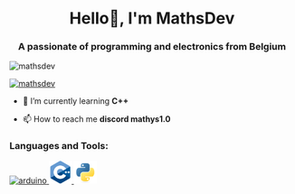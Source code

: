 <h1 align="center">Hello👋, I'm MathsDev</h1>
<h3 align="center">A passionate of programming and electronics from Belgium</h3>

<p align="left"> <img src="https://komarev.com/ghpvc/?username=mathsdev&label=Profile%20views&color=0e75b6&style=flat" alt="mathsdev" /> </p>

<p align="left"> <a href="https://github.com/ryo-ma/github-profile-trophy"><img src="https://github-profile-trophy.vercel.app/?username=mathsdev" alt="mathsdev" /></a> </p>

- 🌱 I’m currently learning **C++**

- 📫 How to reach me **discord mathys1.0**

</p>

<h3 align="left">Languages and Tools:</h3>
<p align="left"> <a href="https://www.arduino.cc/" target="_blank" rel="noreferrer"> <img src="https://cdn.worldvectorlogo.com/logos/arduino-1.svg" alt="arduino" width="40" height="40"/> </a> <a href="https://www.w3schools.com/cpp/" target="_blank" rel="noreferrer"> <img src="https://raw.githubusercontent.com/devicons/devicon/master/icons/cplusplus/cplusplus-original.svg" alt="cplusplus" width="40" height="40"/> </a> <a href="https://www.python.org" target="_blank" rel="noreferrer"> <img src="https://raw.githubusercontent.com/devicons/devicon/master/icons/python/python-original.svg" alt="python" width="40" height="40"/> </a> </p>
